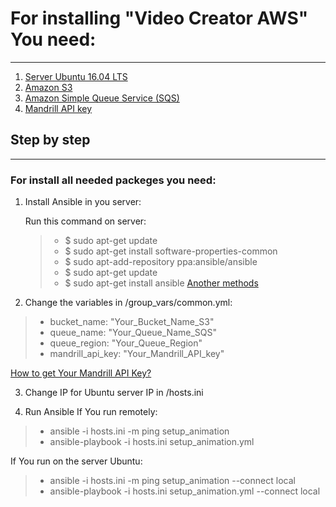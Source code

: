# For installing "Video Creator AWS" You need: 
***
1. [Server Ubuntu 16.04 LTS](https://aws.amazon.com/marketplace/pp/B01JBL2I8U)
2. [Amazon S3](https://aws.amazon.com/s3/)
3. [Amazon Simple Queue Service (SQS)](https://aws.amazon.com/sqs/)
4. [Mandrill API key](https://www.mandrill.com/)

## Step by step
***
### For install all needed packeges you need:
1. Install Ansible in you server:

	Run this command on server:
	> * $ sudo apt-get update
	> * $ sudo apt-get install software-properties-common
	> * $ sudo apt-add-repository ppa:ansible/ansible
	> * $ sudo apt-get update
	> * $ sudo apt-get install ansible
	[Another methods](https://docs.ansible.com/ansible/latest/installation_guide/intro_installation.html)

2. Сhange the variables in /group_vars/common.yml:

> * bucket_name: "Your_Bucket_Name_S3"
> * queue_name: "Your_Queue_Name_SQS"
> * queue_region: "Your_Queue_Region"
> * mandrill_api_key: "Your_Mandrill_API_key"

[How to get Your Mandrill API Key?](https://www.inboundnow.com/how-to-get-your-mandrill-api-key/)

3. Change IP for Ubuntu server IP in /hosts.ini

4. Run Ansible
If You run remotely:

> * ansible -i hosts.ini -m ping setup_animation
> * ansible-playbook -i hosts.ini setup_animation.yml

If You run on the server Ubuntu:

> * ansible -i hosts.ini -m ping setup_animation --connect local
> * ansible-playbook -i hosts.ini setup_animation.yml --connect local